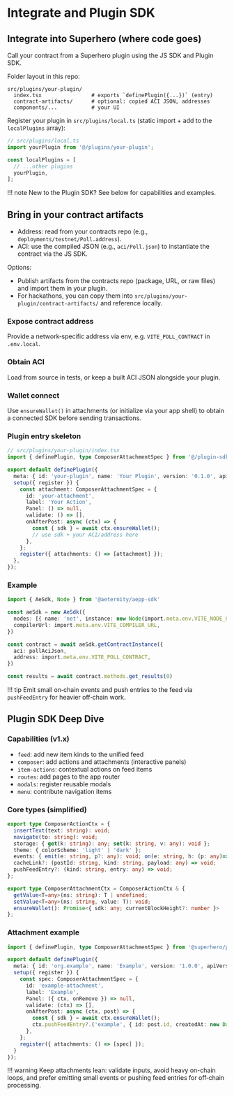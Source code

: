 # Integrate and Plugin SDK

## Integrate into Superhero (where code goes)
Call your contract from a Superhero plugin using the JS SDK and Plugin SDK.

Folder layout in this repo:
```
src/plugins/your-plugin/
  index.tsx                # exports `definePlugin({...})` (entry)
  contract-artifacts/      # optional: copied ACI JSON, addresses
  components/...           # your UI
```

Register your plugin in `src/plugins/local.ts` (static import + add to the `localPlugins` array):
```ts
// src/plugins/local.ts
import yourPlugin from '@/plugins/your-plugin';

const localPlugins = [
  // ...other plugins
  yourPlugin,
];
```

!!! note
    New to the Plugin SDK? See below for capabilities and examples.

## Bring in your contract artifacts
- Address: read from your contracts repo (e.g., `deployments/testnet/Poll.address`).
- ACI: use the compiled JSON (e.g., `aci/Poll.json`) to instantiate the contract via the JS SDK.

Options:

- Publish artifacts from the contracts repo (package, URL, or raw files) and import them in your plugin.
- For hackathons, you can copy them into `src/plugins/your-plugin/contract-artifacts/` and reference locally.

### Expose contract address
Provide a network‑specific address via env, e.g. `VITE_POLL_CONTRACT` in `.env.local`.

### Obtain ACI
Load from source in tests, or keep a built ACI JSON alongside your plugin.

### Wallet connect
Use `ensureWallet()` in attachments (or initialize via your app shell) to obtain a connected SDK before sending transactions.

### Plugin entry skeleton
```ts
// src/plugins/your-plugin/index.tsx
import { definePlugin, type ComposerAttachmentSpec } from '@/plugin-sdk';

export default definePlugin({
  meta: { id: 'your-plugin', name: 'Your Plugin', version: '0.1.0', apiVersion: '1.x', capabilities: ['composer'] },
  setup({ register }) {
    const attachment: ComposerAttachmentSpec = {
      id: 'your-attachment',
      label: 'Your Action',
      Panel: () => null,
      validate: () => [],
      onAfterPost: async (ctx) => {
        const { sdk } = await ctx.ensureWallet();
        // use sdk + your ACI/address here
      },
    };
    register({ attachments: () => [attachment] });
  },
});
```

### Example
```ts
import { AeSdk, Node } from '@aeternity/aepp-sdk'

const aeSdk = new AeSdk({
  nodes: [{ name: 'net', instance: new Node(import.meta.env.VITE_NODE_URL) }],
  compilerUrl: import.meta.env.VITE_COMPILER_URL,
})

const contract = await aeSdk.getContractInstance({
  aci: pollAciJson,
  address: import.meta.env.VITE_POLL_CONTRACT,
})

const results = await contract.methods.get_results(0)
```

!!! tip
    Emit small on‑chain events and push entries to the feed via `pushFeedEntry` for heavier off‑chain work.

## Plugin SDK Deep Dive

### Capabilities (v1.x)
- `feed`: add new item kinds to the unified feed
- `composer`: add actions and attachments (interactive panels)
- `item-actions`: contextual actions on feed items
- `routes`: add pages to the app router
- `modals`: register reusable modals
- `menu`: contribute navigation items

### Core types (simplified)
```ts
export type ComposerActionCtx = {
  insertText(text: string): void;
  navigate(to: string): void;
  storage: { get(k: string): any; set(k: string, v: any): void };
  theme: { colorScheme: 'light' | 'dark' };
  events: { emit(e: string, p?: any): void; on(e: string, h: (p: any)=>void): () => void };
  cacheLink?: (postId: string, kind: string, payload: any) => void;
  pushFeedEntry?: (kind: string, entry: any) => void;
};

export type ComposerAttachmentCtx = ComposerActionCtx & {
  getValue<T=any>(ns: string): T | undefined;
  setValue<T=any>(ns: string, value: T): void;
  ensureWallet(): Promise<{ sdk: any; currentBlockHeight?: number }>
};
```

### Attachment example
```ts
import { definePlugin, type ComposerAttachmentSpec } from '@superhero/plugin-sdk';

export default definePlugin({
  meta: { id: 'org.example', name: 'Example', version: '1.0.0', apiVersion: '1.x', capabilities: ['composer'] },
  setup({ register }) {
    const spec: ComposerAttachmentSpec = {
      id: 'example-attachment',
      label: 'Example',
      Panel: ({ ctx, onRemove }) => null,
      validate: (ctx) => [],
      onAfterPost: async (ctx, post) => {
        const { sdk } = await ctx.ensureWallet();
        ctx.pushFeedEntry?.('example', { id: post.id, createdAt: new Date().toISOString(), kind: 'example', data: {} });
      },
    };
    register({ attachments: () => [spec] });
  }
});
```

!!! warning
    Keep attachments lean: validate inputs, avoid heavy on-chain loops, and prefer emitting small events or pushing feed entries for off‑chain processing.
